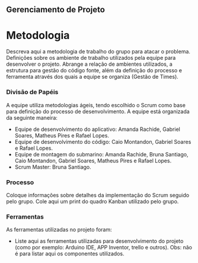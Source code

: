 ## Gerenciamento de Projeto


# Metodologia

Descreva aqui a metodologia de trabalho do grupo para atacar o problema. Definições sobre os ambiente de trabalho utilizados pela  equipe para desenvolver o projeto. Abrange a relação de ambientes utilizados, a estrutura para gestão do código fonte, além da definição do processo e ferramenta através dos quais a equipe se organiza (Gestão de Times).

### Divisão de Papéis

A equipe utiliza metodologias ágeis, tendo escolhido o Scrum como base para definição do processo de desenvolvimento. A equipe está organizada da seguinte maneira:

- Equipe de desenvolvimento do aplicativo: Amanda Rachide, Gabriel Soares, Matheus Pires e Rafael Lopes.
- Equipe de desenvolvimento do código: Caio Montandon, Gabriel Soares e Rafael Lopes.
- Equipe de montagem do submarino: Amanda Rachide, Bruna Santiago, Caio Montandon, Gabriel Soares, Matheus Pires e Rafael Lopes.
- Scrum Master: Bruna Santiago. 


### Processo

Coloque  informações sobre detalhes da implementação do Scrum seguido pelo grupo. Cole aqui um print do quadro Kanban utilizado pelo grupo.
 

### Ferramentas

As ferramentas utilizadas no projeto foram:

- Liste aqui as ferramentas utilizadas para desenvolvimento do projeto (como por exemplo: Arduino IDE, APP Inventor, trello e outros). Obs: não é para listar aqui os componentes utilizados.
